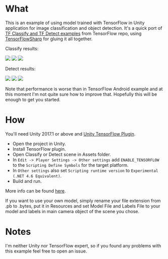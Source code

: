 # What

This is an example of using model trained with TensorFlow in Unity application for image classification and object detection. It's a quick port of [TF Classify and TF Detect examples](https://github.com/tensorflow/tensorflow/tree/master/tensorflow/examples/android) from TensorFlow repo, using [TensorFlowSharp](https://github.com/migueldeicaza/TensorFlowSharp) for gluing it all together.

Classify results:

![](https://raw.githubusercontent.com/Syn-McJ/TFClassify-Unity/master/SampleImages/classify1.jpg)
![](https://raw.githubusercontent.com/Syn-McJ/TFClassify-Unity/master/SampleImages/classify2.jpg)
![](https://raw.githubusercontent.com/Syn-McJ/TFClassify-Unity/master/SampleImages/classify3.jpg)

Detect results:

![](https://raw.githubusercontent.com/Syn-McJ/TFClassify-Unity/master/SampleImages/detect1.png)
![](https://raw.githubusercontent.com/Syn-McJ/TFClassify-Unity/master/SampleImages/detect2.png)
![](https://raw.githubusercontent.com/Syn-McJ/TFClassify-Unity/master/SampleImages/detect3.png)

Note that performance is worse than in TensorFlow Android example and at this moment I'm not quite sure how to improve that. Hopefully this will be enough to get you started.

# How

You'll need Unity 2017.1 or above and [Unity TensorFlow Plugin](https://s3.amazonaws.com/unity-ml-agents/0.3/TFSharpPlugin.unitypackage).

- Open the project in Unity.
- Install TensorFlow plugin.
- Open Classify or Detect scene in Assets folder.
- In `Edit -> Player Settings -> Other settings` add `ENABLE_TENSORFLOW` to the `Scripting Define Symbols` for the target platform.
- In `Other settings` also set `Scripting runtime version` to `Experimental (.NET 4.6 Equivalent)`.
- Build and run.

More info can be found [here](https://github.com/Unity-Technologies/ml-agents/blob/master/docs/Using-TensorFlow-Sharp-in-Unity.md).

If you want to use your own model, simply rename your file extension from .pb to .bytes, put it in Resources and set Model File and Labels File to your model and labels in main camera object of the scene you chose.

# Notes

I'm neither Unity nor TensorFlow expert, so if you found any problems with this example feel free to open an issue.
